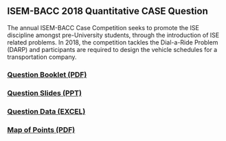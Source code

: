 ## ISEM-BACC 2018 Quantitative CASE Question

The annual ISEM-BACC Case Competition seeks to promote the ISE discipline amongst pre-University students, through the introduction of ISE related problems. In 2018, the competition tackles the Dial-a-Ride Problem (DARP) and participants are required to design the vehicle schedules for a transportation company. 

### [Question Booklet (PDF)](https://drive.google.com/file/d/1YaG6KQwHuN51MS2zzm7zTIdfjREMDwwi/view?usp=sharing)

### [Question Slides (PPT)](https://drive.google.com/file/d/1Bzn1_kk02o-Llmlfd1farBWMGD0V6bHV/view?usp=sharing)

### [Question Data (EXCEL)](https://drive.google.com/file/d/1t44BWt1Yq8gZM_6s01i3cbKZ1MZS9pHl/view?usp=sharing)

### [Map of Points (PDF)](https://drive.google.com/file/d/1g4v7o8Qxl_506AUFUcc5UcqH0N8er-Qn/view?usp=sharing)
